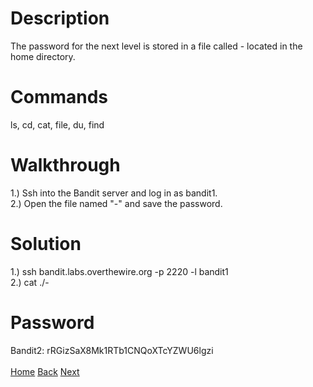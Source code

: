 # Description
The password for the next level is stored in a file called - located in the home directory.
# Commands
ls, cd, cat, file, du, find
# Walkthrough
1.) Ssh into the Bandit server and log in as bandit1. <br />
2.) Open the file named "-" and save the password.
# Solution
1.) ssh bandit.labs.overthewire.org -p 2220 -l bandit1 <br />
2.) cat ./-
# Password
Bandit2: rRGizSaX8Mk1RTb1CNQoXTcYZWU6lgzi <br /> <br />
[Home](https://github.com/Spagoooti/OverTheWire-Bandit/blob/main/README.md) [Back](https://github.com/Spagoooti/OverTheWire-Bandit/blob/main/Bandit%200%20-%3E%201.md) [Next](https://github.com/Spagoooti/OverTheWire-Bandit/blob/main/Bandit%202%20-%3E%203.md)
